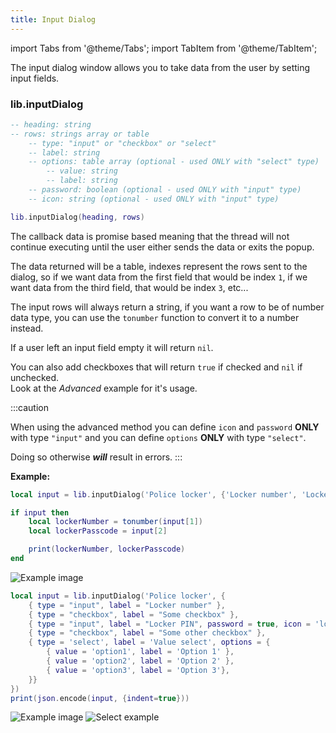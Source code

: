 ```yaml
---
title: Input Dialog
---
```


import Tabs from '@theme/Tabs';
import TabItem from '@theme/TabItem';

The input dialog window allows you to take data from the user
by setting input fields.

### lib.inputDialog

```lua
-- heading: string
-- rows: strings array or table
	-- type: "input" or "checkbox" or "select"
	-- label: string
	-- options: table array (optional - used ONLY with "select" type)
		-- value: string
		-- label: string
	-- password: boolean (optional - used ONLY with "input" type)
	-- icon: string (optional - used ONLY with "input" type)

lib.inputDialog(heading, rows)
```
The callback data is promise based meaning that the thread will
not continue executing until the user either sends the data
or exits the popup.

The data returned will be a table, indexes represent the rows
sent to the dialog, so if we want data from the first field that
would be index `1`, if we want data from the third field, that would
be index `3`, etc...

The input rows will always return a string, if you want a row to be of
number data type, you can use the `tonumber` function to convert it to
a number instead.

If a user left an input field empty it will return `nil`.

You can also add checkboxes that will return `true` if checked and `nil` if unchecked.  
Look at the *Advanced* example for it's usage.

:::caution

When using the advanced method you can define `icon` and `password` **ONLY** with type `"input"` and
you can define `options` **ONLY** with type `"select"`.


Doing so otherwise ***will*** result in errors.
:::

**Example:**

<Tabs>
<TabItem value="basic" label="Basic">

```lua
local input = lib.inputDialog('Police locker', {'Locker number', 'Locker passcode'})

if input then
    local lockerNumber = tonumber(input[1])
    local lockerPasscode = input[2]

    print(lockerNumber, lockerPasscode)
end
```
![Example image](https://i.imgur.com/RvFFZqv.png)
</TabItem>
<TabItem value='advanced' label='Advanced'>

```lua
local input = lib.inputDialog('Police locker', {
	{ type = "input", label = "Locker number" },
	{ type = "checkbox", label = "Some checkbox" },
	{ type = "input", label = "Locker PIN", password = true, icon = 'lock' },
	{ type = "checkbox", label = "Some other checkbox" },
	{ type = 'select', label = 'Value select', options = {
		{ value = 'option1', label = 'Option 1' },
		{ value = 'option2', label = 'Option 2' },
		{ value = 'option3', label = 'Option 3'},
	}}
})
print(json.encode(input, {indent=true}))
```
![Example image](https://i.imgur.com/RBn53LN.png) ![Select example](https://i.imgur.com/rLJuDu6.png)
</TabItem>
</Tabs>
